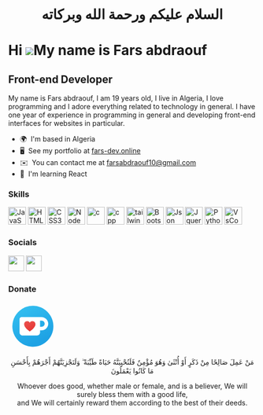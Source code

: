 <span dir = rtl align = "center">
  
# السلام عليكم ورحمة الله وبركاته 

</span>

Hi ![](https://user-images.githubusercontent.com/18350557/176309783-0785949b-9127-417c-8b55-ab5a4333674e.gif)My name is Fars abdraouf
=========================================================================================================================================

Front-end Developer
------------------------------------

My name is Fars abdraouf, I am 19 years old, I live in Algeria, I love programming and I adore everything related to technology in general. 
I have one year of experience in programming in general and developing front-end interfaces for websites in particular.


*   🌍  I'm based in Algeria
*   🖥️  See my portfolio at [fars-dev.online](https://fars-dev.online)
*   ✉️  You can contact me at [farsabdraouf10@gmail.com](mailto:farsabdraouf10@gmail.com)
*   🧠  I'm learning React

### Skills 

<p align="left">
<a href="https://developer.mozilla.org/en-US/docs/Web/JavaScript" target="_blank" rel="noreferrer"><img src="https://raw.githubusercontent.com/danielcranney/readme-generator/main/public/icons/skills/javascript-colored.svg" width="36" height="36" alt="JavaScript" /></a>
<a href="https://developer.mozilla.org/en-US/docs/Glossary/HTML5" target="_blank" rel="noreferrer"><img src="https://raw.githubusercontent.com/danielcranney/readme-generator/main/public/icons/skills/html5-colored.svg" width="36" height="36" alt="HTML5" /></a>
<a href="https://www.w3.org/TR/CSS/#css" target="_blank" rel="noreferrer"><img src="https://raw.githubusercontent.com/danielcranney/readme-generator/main/public/icons/skills/css3-colored.svg" width="36" height="36" alt="CSS3" /></a>
<a href="https://nodejs.org/en/" target="_blank" rel="noreferrer"><img src="https://raw.githubusercontent.com/danielcranney/readme-generator/main/public/icons/skills/nodejs-colored.svg" width="36" height="36" alt="NodeJS" /></a>
<a href="https://www.w3schools.com/c/index.php" target="_blank" rel="noreferrer"><img src="https://cdn.jsdelivr.net/gh/devicons/devicon@latest/icons/c/c-original.svg" width="36" height="36" alt="c" /></a>
<a href="https://www.w3schools.com/cpp/default.asp" target="_blank" rel="noreferrer"><img src="https://cdn.jsdelivr.net/gh/devicons/devicon@latest/icons/cplusplus/cplusplus-original.svg" width="36" height="36" alt="cpp" /></a>
<a href="https://tailwindcss.com/" target="_blank" rel="noreferrer"><img src="https://cdn.jsdelivr.net/gh/devicons/devicon@latest/icons/tailwindcss/tailwindcss-original.svg" width="36" height="36" alt="tailwindcss" /></a>
<a href="https://getbootstrap.com/" target="_blank" rel="noreferrer"><img src="https://cdn.jsdelivr.net/gh/devicons/devicon@latest/icons/bootstrap/bootstrap-original.svg" width="36" height="36" alt="Bootstrap" /></a>
<a href="https://www.json.org/json-en.html" target="_blank" rel="noreferrer"><img src="https://cdn.jsdelivr.net/gh/devicons/devicon@latest/icons/json/json-original.svg" width="36" height="36" alt="Json" /></a>
<a href="https://www.w3schools.com/jquery/default.asp" target="_blank" rel="noreferrer"><img src="https://cdn.jsdelivr.net/gh/devicons/devicon@latest/icons/jquery/jquery-original.svg" width="36" height="36" alt="Jquery" /></a>
<a href="https://www.w3schools.com/python/default.asp" target="_blank" rel="noreferrer"><img src="https://cdn.jsdelivr.net/gh/devicons/devicon@latest/icons/python/python-original.svg" width="36" height="36" alt="Python" /></a>
<a href="https://code.visualstudio.com/" target="_blank" rel="noreferrer"><img src="https://cdn.jsdelivr.net/gh/devicons/devicon@latest/icons/vscode/vscode-original.svg" width="36" height="36" alt="VsCode" /></a>




</p>
                    

### Socials
                  
                  
<p align="left">
                          
<a href="https://www.github.com/farsabdraouf" target="_blank" rel="noreferrer"><img src="https://raw.githubusercontent.com/danielcranney/readme-generator/main/public/icons/socials/github.svg" width="32" height="32" /></a>
<a href="https://www.linkedin.com/in/fars-abdraouf" target="_blank" rel="noreferrer"><img src="https://raw.githubusercontent.com/danielcranney/readme-generator/main/public/icons/socials/linkedin.svg" width="32" height="32" /></a></p>

### Donate
                  
                  
<p align="left">
                          
<svg xmlns="http://www.w3.org/2000/svg" x="0px" y="0px" width="100" height="100" viewBox="0 0 48 48">
<linearGradient id="U1GFHH1J6189TIfbN7V7fa_0raKEPapZlbM_gr1" x1="14.916" x2="31.193" y1="6.01" y2="38.245" gradientUnits="userSpaceOnUse"><stop offset="0" stop-color="#32bdef"></stop><stop offset="1" stop-color="#1ea2e4"></stop></linearGradient><path fill="url(#U1GFHH1J6189TIfbN7V7fa_0raKEPapZlbM_gr1)" d="M24,44C12.972,44,4,35.028,4,24S12.972,4,24,4s20,8.972,20,20S35.028,44,24,44z"></path><path fill="#fff" d="M32.227,15L13,15c-1.105,0-2,0.895-2,2v13c0,1.657,1.343,3,3,3h14c1.657,0,3-1.343,3-3v-2h1.5	c3.656,0,6.607-3.019,6.497-6.7C38.89,17.743,35.787,15,32.227,15z M32.5,24.5H31v-6h1.5c1.657,0,3,1.343,3,3v0	C35.5,23.157,34.157,24.5,32.5,24.5z"></path><linearGradient id="U1GFHH1J6189TIfbN7V7fb_0raKEPapZlbM_gr2" x1="18.827" x2="24.086" y1="18.402" y2="27.51" gradientUnits="userSpaceOnUse"><stop offset="0" stop-color="#ea504d"></stop><stop offset=".736" stop-color="#e83e3b"></stop><stop offset="1" stop-color="#e73634"></stop></linearGradient><path fill="url(#U1GFHH1J6189TIfbN7V7fb_0raKEPapZlbM_gr2)" d="M23.538,19c-1.084,0-2.022,0.605-2.538,1.498C20.484,19.605,19.546,19,18.462,19	c-1.636,0-2.962,1.363-2.962,3.043C15.5,25.522,21,29,21,29s5.5-3.478,5.5-6.957C26.5,20.363,25.174,19,23.538,19z"></path>
</svg></p>

                      
<div align = "center">                      
                      
مَنْ عَمِلَ صَالِحًا مِنْ ذَكَرٍ أَوْ أُنْثَىٰ وَهُوَ مُؤْمِنٌ فَلَنُحْيِيَنَّهُ حَيَاةً طَيِّبَةً ۖ وَلَنَجْزِيَنَّهُمْ أَجْرَهُمْ بِأَحْسَنِ مَا كَانُوا يَعْمَلُونَ

Whoever does good, whether male or female, and is a believer, We will surely bless them with a good life,  
and We will certainly reward them according to the best of their deeds.


</div>
